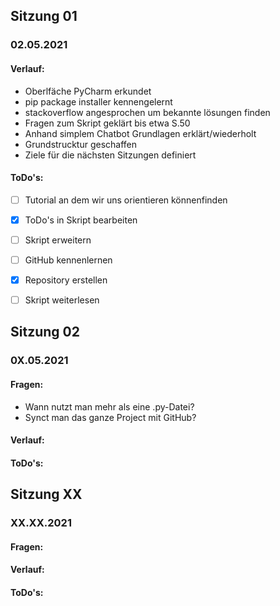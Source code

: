 ## Sitzung 01 
### 02.05.2021

#### Verlauf:
* Oberlfäche PyCharm erkundet
* pip package installer kennengelernt
* stackoverflow angesprochen um bekannte lösungen finden
* Fragen zum Skript geklärt bis etwa S.50
* Anhand simplem Chatbot Grundlagen erklärt/wiederholt
* Grundstrucktur geschaffen
* Ziele für die nächsten Sitzungen definiert

#### ToDo's:
- [ ] Tutorial an dem wir uns orientieren könnenfinden
- [x] ToDo's in Skript bearbeiten
- [ ] Skript erweitern 
- [ ] GitHub kennenlernen
- [x] Repository erstellen
- [ ] Skript weiterlesen




## Sitzung 02
### 0X.05.2021
#### Fragen:
* Wann nutzt man mehr als eine .py-Datei?
* Synct man das ganze Project mit GitHub?
#### Verlauf:
#### ToDo's:


## Sitzung XX
### XX.XX.2021
#### Fragen:
#### Verlauf:
#### ToDo's:
